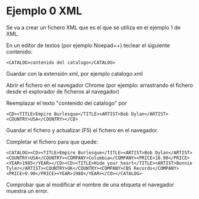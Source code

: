 # Ejemplo 0 XML

Se va a crear un fichero XML que es el que se utiliza en el ejemplo 1 de XML.

En un editor de textos (por ejemplo Noepad++) teclear el siguiente contenido:

    <CATALOG>contenido del catalogo</CATALOG>
    
Guardar con la extensión xml, por ejemplo catalogo.xml

Abrir el fichero en el navegador Chrome (por ejemplo: arrastrando el fichero desde el explorador de ficheros al navegador)
    
Reemplazar el texto "contenido del catalogo" por
    
    <CD><TITLE>Empire Burlesque</TITLE><ARTIST>Bob Dylan</ARTIST><COUNTRY>USA</COUNTRY></CD>
    
Guardar el fichero y actualizar (F5) el fichero en el navegador.
    
Completar el fichero para que quede:
    
    <CATALOG><CD><TITLE>Empire Burlesque</TITLE><ARTIST>Bob Dylan</ARTIST><COUNTRY>USA</COUNTRY><COMPANY>Columbia</COMPANY><PRICE>10.90</PRICE><YEAR>1985</YEAR></CD><CD><TITLE>Hide your heart</TITLE><ARTIST>Bonnie Tyler</ARTIST><COUNTRY>UK</COUNTRY><COMPANY>CBS Records</COMPANY><PRICE>9.90</PRICE><YEAR>1988</YEAR></CD></CATALOG>
    
Comprobar que al modificar el nombre de una etiqueta el navegador muestra un error.
